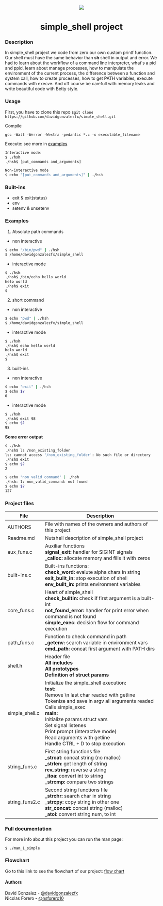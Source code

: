 <p align="center">
<img src="https://www.davidjohncoleman.com/wp-content/uploads/2017/06/HBTN-Borderless-CMYK-Logo-Vertical-Color-Black@1200ppi-300x236.png">
</p>

<h1 align="center"> simple_shell project </h1>

### Description
In simple_shell project we code from zero our own custom printf function. Our shell must have the same behavior than **sh** shell in output and error. We had to learn about the workflow of a command line interpreter, what's a pid and ppid, learn about manage processes, how to manipulate the environment of the current process, the difference between a function and system call, how to create processes, how to get PATH variables, execute commands with execve. And off course be carefull with memory leaks and write beautiful code with Betty style.

### Usage
First, you have to clone this repo ```$git clone https://github.com/davidgonzalezfx/simple_shell.git```

Compile

	gcc -Wall -Werror -Wextra -pedantic *.c -o executable_filename

Execute: see more in <a href="#examples">examples<a/>
``` bash
Interactive mode:
$ ./hsh
./hsh$ [put_commands and_arguments]

Non-interactive mode
$ echo "[put_commands and_arguments]" | ./hsh
```

### Built-ins
* exit & exit(status)
* env
* setenv & unsetenv

### Examples
<div id="examples"><div/>

1. Absolute path commands
- non interactive
```bash
$ echo "/bin/pwd" | ./hsh
$ /home/davidgonzalezfx/simple_shell
```
- interactive mode
``` bash
$ ./hsh
./hsh$ /bin/echo hello world
helo world
./hsh$ exit
$
```
2. short command
- non interactive
```bash
$ echo "pwd" | ./hsh
$ /home/davidgonzalezfx/simple_shell
```
- interactive mode
``` bash
$ ./hsh
./hsh$ echo hello world
helo world
./hsh$ exit
$
```
3. built-ins
- non interactive
```bash
$ echo "exit" | ./hsh
$ echo $?
0
```
- interactive mode
``` bash
$ ./hsh
./hsh$ exit 98
$ echo $?
98
```

**Some error output**
``` bash
$ ./hsh
./hsh$ ls /non_existing_folder
ls: cannot access '/non_existing_folder': No such file or directory
./hsh$ exit
$ echo $?
2
```
``` bash
$ echo "non_valid_command" | ./hsh
./hsh: 1: non_valid_command: not found
$ echo $?
127
```
	 

### Project files
| File        | Description |
| ----------- | ----------- |
| AUTHORS     | File with names of the owners and authors of this project |
| Readme.md   | Nutshell description of simple_shell project |
| aux_funs.c  | Auxiliar functions <br> **signal_exit:** handler for SIGINT signals <br> **_calloc:** allocate memory and fills it with zeros
| built-ins.c | Built-ins functions: <br> **check_word:** evalute alpha chars in string <br> **exit_built_in:** stop execution of shell <br> **env_built_in:** prints environment variables |
| core_funs.c | Heart of simple_shell <br> **check_builtin:** check if first argument is a built-int <br> **not_found_error:** handler for print error when command is not found <br> **simple_exec:** decision flow for command execution|
| path_funs.c | Function to check command in path <br> **_getenv:** search variable in environment vars <br> **cmd_path:** concat first argument with PATH dirs |
| shell.h     | Header file <br> **All includes** <br> **All prototypes** <br> **Definition of struct params** |
| simple_shell.c | Initialize the simple_shell execution: <br> **test:** <br> Remove \n last char readed with getline <br> Tokenize and save in argv all arguments readed <br> Calls simple_exec <br> **main:** <br> Initialize params struct vars <br> Set signal listenes <br> Print prompt (interactive mode) <br> Read arguments with getline <br> Handle CTRL + D to stop execution|
| string_funs.c  | First string functions file <br> **_strcat:** concat string (no malloc) <br> **_strlen:** get length of string <br> **rev_string:** reverse a string <br> **_itoa:** convert int to string <br> **_strcmp:** compare two strings |
| string_funs2.c  | Second string functions file <br> **_strchr:** search char in string <br> **_strcpy:** copy string in other one <br> **str_concat:** concat string (malloc) <br> **_atoi:** convert string num, to int|


### Full documentation
For more info about this project you can run the man page:

`$ ./man_1_simple`

### Flowchart
Go to this link to see the flowchart of our project: [flow chart](https://app.diagrams.net/?lightbox=1&highlight=0000ff&layers=1&nav=1&title=shell.drawio#R%3Cmxfile%20pages%3D%225%22%3E%3Cdiagram%20id%3D%22ZPFKSTzHN-5zQBHHbEto%22%20name%3D%22start%22%3E7Vxbc9o4FP41zLAPMJZ85RFIms02TTulnW32JSNAgFtjeW0RIL%2B%2Bki3jixwgxMRKprxgHUuydc75zk2Clj5cbq5CFCw%2BkSn2WlCbblr6RQtCALUe%2B%2BKUbUKxbJgQ5qE7FZ0ywsh9xIKoCerKneKo0JES4lE3KBInxPfxhBZoKAzJuthtRrziUwM0xxJhNEGeTP3XndJFQnWgndH%2Fxu58kT4ZWGLBS5R2FiuJFmhK1jmSftnShyEhNLlabobY48xL%2BXJ987gcOH3Anvxr%2BPHD4p%2F%2FUL%2BTTPbhOUN2SwixT0%2BeGn0En6Lrxy%2FBxffoOx197fz0%2FY6Q5QPyVoJfYq10mzIQTxk%2FRZOEdEHmxEfeZUYdhGTlTzF%2FjMZaWZ8bQgJGBIz4E1O6FcqBVpQw0oIuPXH3yPUJPkRkFU7wnkUJeVEUzjHd00%2FMxxeY0xXBvStMlpiGW9YhxB6i7kNRoZDQy%2FmuX8Z7diHY%2FwxRaJIoRt%2F6X7%2FJ8vA8hh3O9%2FXCpXgUoJgZawbfl3D1AYcUb%2FbyQdzVLdA1k0HrDFFAE7RFDk2mdSZmWe9Rb1PzeEhvTaX0FkiiuPZd6iKPc43Tw6gFLY8taDAO2dWcX6GHFhzyNTALz4haPFDTEqLH%2BZ%2FSgDzYw355CJMBWkb8Qu4edAsTJg25k4%2BWeNeJvZ850FrmRVVPvHHpfbLe3GvI%2FdgU8er5LKLf7febG0lTMz0EDaLaEJjapo5QkzGuWzLGQeof69csTWLVK4CaS%2FdH7vqOT8UMXtK62IiZ48Y2bfhsvT%2Fyjdwo3syGxa10XM0GxDzSgNhqGRCjSTFnor3L3Tkk5kyydwXBKiVmoFaAY8oBDnt9tl53zgTHLbMbUezjKn8xur66vmWxkNZhFLTkNjGmx8PZ6Hsup8ph30ZfKoexW%2FfXV7eKGmPTKBhj2KswxqndzRtj61y22JaEl4gtZnz7L4mNLFkK%2BGUQkgmOosOsHKPJr3nM%2FM8r6rk%2BPjOLTUdTjMXAatQOnuTunmcHZ8SnQ%2BKxiI%2BvTtfiDw%2Fo0Bh7g50CpF18wrWg9ij72DAbqBVnQxmCt58rNeaGs5MH2R6DKCNPGOMwY%2BiAo8OdIK8vbizd6TTRIhy5j2gcT8IFEhDXp%2FECzAEPX58WHacL3QLwkHHcq%2FYSdHc1IfFirXzZpQrSHaaOBtALsO6I5tEyErN%2F4RzIpgZm14G93McpPEUvzkdms4i7tpLEd298uhLocpWgCaOxH7BlnXhKd5oCNuwpBWxdzqDvLkd7kZ0TRd0gP01w%2B5X1xcjWusA2zSKwQT3ALk1qdS37tcAMZMGLekg5jk0pUYD8glZY%2F694%2BTmWVGeGlq7HXqjPyw1pvMvkphtcT0KXB9klatyTF1Ai5EedCIfuLK5V8BvxnFGsDnxGYASb3T0mT9oRqsdvenhGs7fZvfYlbDm9Vr%2BiOpJSGOOSRSXky88f2GztDpAjynBBluPVEZHk2YJyq1ghMWw5YuxVFUi0s0WMjhLeoG47fnR%2Bq1gdQ05wZyHG7aA7Xs1mFQqtQqYJ7GIaZBpNp0FQtorqhzh1Q8A%2BFgJqhTJQNkjvI5SBTwHrlCQFQKMUdrwwSTl%2FqAJl2%2FYePM2xMIOGUjADcinAjRBjXDuiU9dXMHYCvaKbsSrcjFPhZZyzhU49iYXrkLGmDZJ4OBfMmkM%2FH9ryu1XhaaPePGWr2bj3NiS%2BYn8q24qmDzEA2%2B4WE0rbquDdqx5q0HUljKySxZ20ZnPQVOtQKVMNZTszWpA1Z01IlkHFnlXxSARbLN8MadeQQpxHcqdvajVvrHSnCXydsuOiJCbrh1p1jU6HpRy1fOIkMQpiVKYT%2FTBE21w3kSUc%2FRzbcUoqlsxYb0VfNhAsvUG%2FKjXzbSVNKbxqSZq0ngYL0nlh%2Fff8OZMBJcm%2Bj2S4VrnaplXTFh3s6lVbdK8gaDnm%2FRO3lXzEwbjN0JWK23QZvOneTLKD4o%2Bj4A3vzMTBZeeJXRggqW%2FjBYTy5oudGqHGNl8MNc6gK4n6FMyHUa%2FWGRtDLqy9D5dt1HnIBprF0y8v3Yo%2Fv4c23%2BKekmpYTdN1VbAqV8velYfOzk5kv4Ep%2BWn13bTjNH1GwpDz6z%2FQL3nfw27aUQv68m5ksWpKcUTbwRuvl5qlclRPa7peasjb%2B5zTEptrO%2FyvmgiA1rgMzEbM1ym%2FllLS5NUfxFRXowxQ3OwwwHlq1uXnAKCX%2FgagNMDWtZcNSFdy1qp4Kqacpan4ES%2FrNEjCo7ds58v7YkA748YYa2b%2FWJFIK%2FvfD%2F3yNw%3D%3D%3C%2Fdiagram%3E%3Cdiagram%20id%3D%22wnPK8H0QMCBDu31KDfzO%22%20name%3D%22test%22%3E7Vxbc5s4FP4t%2B8A03Zl0QFz9GCdpdnayu%2Bmk6W72pSODbGgwYkEkdn79SiCuosFu7QCO82BLBwmsc%2FRJ5ztHRFLPl6urCIbuH9hBvgRkZyWpFxIACpAn9ItJ1pnEMEEmWESewxuVglvvGXGhzKWJ56C41pBg7BMvrAttHATIJjUZjCL8VG82x379qSFcIEFwa0NflP7tOcTNpBYwS%2FlvyFu4%2BZMVgw94CfPGfCSxCx38VBGpl5J6HmFMstJydY58prxcL8By1%2FKFLd%2F9%2FsU%2FsxY360%2Bzf0%2Bzm33cpksxhAgF5Idv%2FWUWXJF5OPn86fme2Kd362Vyc8pt%2BQj9hOuLj5WscwUih%2BqTV3FEXLzAAfQvS%2Bk0wkngIPYYmdbKNtcYh1SoUOE3RMiaTw6YEExFLln6%2FKoPZ8ifQvthkd7qHPs4opcCHLDbz3FAeFcF8HreRAKqnP5R%2BYZa4tqMcRLZ6AXVcKsTGC0QeaEdvx9TU2XGcRtcIbxEJFrTBhHyIfEe69MS8tm9KNqVFqQFbsQtDCoLBv2MYiIa1fcpAJl2n1yPoNsQprp4omtA3TTbKfURRQStXlQDv6oaygc967SuLxhPJUoVmTdxKwjVjT2pTjtioWOOd2JBHRQWFMGgHtUGHcZDIAHDpwOZziJaWrCS7UJaln%2BFyYp%2Bpc3lP%2B%2Bur4U5UFpY6YbPfuy1Bcx0rQ6yNpTlG1wVZYa8J6MYR5R1oKcTZfqgUKYKBq1CKCaR7UYns2Q%2BlwB9gPxO0s%2BDd%2B8PC1atm9erwso6wqoDLp2wMgcFq4lg0PvL21abXjOl1%2B0AfW8R0LJNNYioeqdsanuUFJ3xC0vPcTKTo9h7hrP0fkz3IaZ7ZDoWfSrpFz9ltRcnahNrBQPkP0aqkqw2DJ7KH4BmgDoOs9rGFuI3v8GZY5A3wfN5jIhgwuI3%2FIRLIvokR5xuidN8rR0IUPX2%2Fa%2B5vbl4OUviEWxtZn1rU1Vxa7NadjZrXzubavaBELTyyD%2BsO2WpWe2%2BcuVixe%2BcVtZ5JaDjrXRi1fvqtbJbWsv7vYxGFDhnLA5Wk3z0mBLT3j2h1RwnWk0BrTXGx7xT%2BjFq51TPHc8cwVrfzqkicoTjrtfARzeQwKCApIiRxjSuwoEkixGW8JSW4JKhJa3TAT8W7b9S59TH9okCrIwnWmOniMCooVBrQ6FpvCYKj6GXTnB1o3BYwRdF3M8OgyYWk3UnPNGSed8BM0OR8B%2FRuTU6rWGhEwg2%2FYXppXUjPBTCqGu6sNG9KmFUREYeIZJEzDkpptyAUqE6MBupUF03RV%2FhVXOhQO9j8RkO6e5robM2XOjAsFi1IqYfGkkggh9OmutemRSi8v8Sdo5mWquMnQJo9ei0YbZQAE0TYb03CqBqR1j3AGuwKcfPOeNAYA1Ejs%2F8l4OKb5tGz%2FHt3M9%2Fg45%2FNx60XeOhwev4pNAa%2BXxLblg7gzjvtXvyB8QA6WHQ%2BGJyvxUaD8RThPMIIcH3YZzvvRgjHRlRMfPD4L0RFVXt1aOp%2BDOld9Ph0Sg1f6Z0b0bl0RgbruDqsI5Ha2M4f1HJ%2BNo%2BjGPPlqpJ3%2F15UbszuzYsfgrE1MdBObETuW8nVsxDxN4y9NFXtEL2iUjkYxeGrBhG2EbxBiqfFWj5KyG%2BF6CBmEKrJ9snvZ8EVd8un%2Bg%2BYb0x8RjWYVB1DMmh4W5bG5tdHVb%2BSBW9lcaq2uQP7VwjpRpjjqQWJ3uHs8qKEe%2BCuw2QulGVCa%2Fb9f%2FC3bAXsSGdtty9P%2F2dQJjSCITpDQBlS6gQCKM6g%2BtKMx5Y%2Bv5zJo330mSt8fZyRwfL7GjfHEi9PS1kP3mnwR9NjJe35vr1KTsqp9PrPEGWkpHmWt6SQRv5Mi68jdi6Bu1oHafV8t38zMLlfzhQL%2F8H%3C%2Fdiagram%3E%3Cdiagram%20id%3D%22-orogJ3IejnkKjbWXvhb%22%20name%3D%22simple_exec%22%3E7V1bl5s2EP41Psd9sA9I4vZY727SnibZNmlPs33xYW3ZpsHIB%2FBe8usrAbIRkjFZm4up%2B5CCEDLM6Bu%2BmdFoB%2FBm%2FfI%2BdDerj2SO%2FQHQ5i8DeDsAQLeARf%2FHWl7TFsfU0oZl6M2zTvuGL953nDXybltvjiOhY0yIH3sbsXFGggDPYqHNDUPyLHZbEF%2F81Y27xFLDl5nry61%2Fe%2FN4lbba%2FLVY%2By%2FYW674L%2Bumk15Zu7xz9ibRyp2T51wTvBvAm5CQOD1av9xgnwmPywVs7cmzPrub3NjLz5%2F%2Bsv%2F5gB5H6WDvfuSW3SuEOIjfPHQQ3o8mLplugld0%2Byl2gP7rYoSMdOwn199mAsteNn7lEgzJNphjNoo2gJPnlRfjLxt3xq4%2B0zlD21bx2qdnOj3MhsNhjF8KCjjy9PpOpHQuYrLGcfhK7%2BOjaCjTSzYPDTt79Oe9VqGT%2Fdgqp1GgZR3dbCYtd4PvpUUPMoGphRff%2F%2FLiffu8%2BOOrNvv4p%2FPn%2B4c%2FPozgcdnhOZ2M2SkJ4xVZksD17%2FatE1G6%2Bz4fCNlkMv0Xx%2FFrhix3GxNR4r77iP2JO%2Fu2TIa6IT4J6aWABGx4HMx%2FZiiiLTPfjSJvlja%2B83w%2BwIIEcTa6DrJzPsoAQC35b6faanqkQiDbcIZLpJehKnbDJY5L%2BmXjMUnmJpQ8UULsu7H3JML%2B7DrXJJ1H3nrj4yl%2BwTNZ%2Fb5P7RyuCpuqspXgdRA2wDbHhoAbbpdzsNE5QvKwMcyaJFjB4lxRcwwNR1GD2kKN8jOjd0LnSpHUqxulNLSGVFH2kHkDFm8p72LKcOOEYVExD4Dp01eYPIb0aMmONiN65K6Z3UrOZ2vaSUtG0OjxdEPp0vAn%2Bb7bXz%2BzHis8%2B7bY30E2FE1eOKSievqphHHox01nPUD8AROLkGhgVRbW0WQLy4n02VWMJBVzBUmSppx2ww43IZnhKDou7cedybzfxr4X4I5oAVnGcS2AmrSgtnmt2Dj84sVfc8cPbChKAdKz25ds5OTklZ8E9H2%2F5k9yd7HT%2FW3JGb%2BvbntqVmWIsNVvmwy3h7svsiFUzoYPjIaIGnR9bxkw4kGFiCl8JgwEHnVof84urL35PJ0sOPK%2Bu4%2FJeEwfG%2BIFcfJ6xmRg3JZ5Y5m3nd082Pm4ed2VzOqDMBxpYwozXYAi95MqqyMb%2FXf2OvuhtbGOlOPyIchiEdF5UtTn7iFPULH1v%2BAvCrypxWG2iTfgSMq486mP1Q94WUfhBYF9Gp7OipeyiZTT0OPW8%2BOpFyjMIrtebNQlbYYrsn7cViAobRMR4IhxKmjJRMRW8BC7Ljaoy2EqzAh%2B10IVyLREwdlAZnCNRip0eR7LU5V5TcOic8TcGmolNGYm1DNe0yQNXMwUL2rKBPIUd0xZUU5tDo8clWvj%2B3ypMSVYNRQLLSUFaSuUgcBV7U2oHXUrBK%2FIWbVFAN%2BuufIJXZVRlhFFqNmmYKZHoOu8Ecp2XBl2vNQPJ3BEz9hp%2B8MJrsmYUywol9ZRCwpaS8eoH0cmtknI6uIN6G4%2Bn8OAAsQj%2B921mDwWcAVwzQDuFvNVxMA%2B3fcBv3w6n4UA6WbnGQ%2BfgDlFLkj4LUmkpqwneIw2fQga6Dp%2Feh410NomP3Lihi3iecLDhGTesN9kcZzkCAdPXkiCC89V65oJBSVYUJEmtRThSVSbFuTcyrPrxcMdANJ%2FWcJymqpHscig6CUkvdMR%2BYqDZ9bGgnXbaCgOdtEKBcgWUaXLyyKVCq1t9QG8Los8KSpjVaQk0O4UJYEH0uAXz0l28%2Fn%2F4lPAa1CgGQA73QKwHBTohU8BzxkTuASfAsqMqqc%2BRTER2Xo8FcrhmL67FAiKbp2uGW27FFCOjlxdisoK3XkQHFSwbY8CydTySkiqExKevj2e54WdIiSoG6su%2B692s1tqlytUAhJPk7KUKaayDocXbmGBJS4R1DXFGsHaihVKoa8U%2Bt0BofemeKQYmu6CQmQOczV%2BP2D8qtaOoG5F0ZDshC9CjKUFptSd6JsR1NvHnMJ76%2BJKaUVR904oTSyWVu8k0Ql7pQTz2%2BzK4dLdCiUyoCEjoi4ikQO4LYXiD8zsEwpkUCkytDHQxCV22dmJtWcja2yqhq2%2F9MxqA0W8iHRfOPqQu3KsiHRfN%2FqQv1Z%2FEWlVxB6uWWoLsfKHpz8lbUcr2nQHnFghWj8Mjy9MTuO6hQC7svaH3V5sH8tkrp4g%2FPl3ZioWvO3iug0UvKk%2Ff73bbeQwxahSrdvUdiNlT5nfi8InEWZ7fyR7gkwXzToy55%2F%2FyADi%2FOfneSoOFVS8vp0nZGt1Bj%2Fm%2FJIzTa0gOSRLrlEnRnfapFsXtmdHyd4AVcyS3aZZUlQaPeCoH4QrncSlq5BMrUt7CKg%2FHKri6%2F59xSvjJS1tae0zLufi%2BuOhgAO%2BX37ZnvChOjGo0MCGNTJ4ONuSydalOhrIadnR4O91ZQtvtn52VevXqhOjy%2FEZlRcjLSEaKxYN6czaFHuyXOsGh2svijwSRMPNpftEyCpkKAxFtU%2BzXhEPMl3R%2BuaIQ%2BXsB2iVq8jcvoivzqxlqMGpRqJTrQSeUVNatWQ2dD8cYRtFySkCOY2GI3g5bMMmq6vmx5DNT8m%2BXa2FFmSy0JvQAjgQtMl7SuKS%2FFHnfSWO%2BmuKtXZgwlZZvCHnhfoTwzCOli4hXSz9BqcBkw8MxEHtMWxsW17F7kVlGzEe2o9xTIe4%2F8wcNPqAFxwdERe%2BNLkpo%2Fo7aLRpV%2Fvgb0HFCn51xwOrohoiPHKwsT92FR4Iu%2BcZjyaGOk40rPXbTV5hcWU8tSMTtcp4FBuk9sYVQeWfwyTLaYm%2BSOddESgzVHfGwlHDr9P73xQx4UshJ8WgVPvkBFzJyYl%2F7Kpq4ho2VVCj%2FnU5cd0bEwgPhNlzJhA4on%2FW%2FXAMaifm2SdygqqSkwNLsxtCplwxxLYpSTZRKPuDCj3O3dgFT8JUbb3QaO6Gl6FeEhq75cSjqknTdtGo%2BBMaFRYl9AZ5ZiE4aqnqKZtFnqISeGced7sJKXRCJRPXx2IYWKNMUTXqQ9ctkbgYhi0rRFcoBNSmEJlJdjONDYprb2zVjkxnSmTT05CQOM8B6ZuuPpI549J3%2FwE%3D%3C%2Fdiagram%3E%3Cdiagram%20id%3D%22beHCSEKuuDDrRnGYzYcp%22%20name%3D%22cmd_path%22%3E7Vptc5s4EP41zKQ3kw4vBuyPtpM0d%2BPedcbtnHNfMjLIhlYgTgi%2F5NefBOJVNDiX2CYd%2B4vRIi1on91Hq0WKMQ12nwiIvM%2FYhUjRVXenGDeKrmu6OmJ%2FXLLPJJatZ4I18V3RqRTM%2FScohKqQJr4L41pHijGiflQXOjgMoUNrMkAI3ta7rTCqPzUCaygJ5g5AsvRv36VeJh3qdim%2Fh%2F7ay5%2BsWWLCAcg7i5nEHnDxtiIybhVjSjCm2VWwm0LEjZfb5dv2%2Fu6ftTdNRgv6dPd9Np7NNteZsruXDCmmQGBI%2F7fqP%2BaLxdh0kTUdfE0%2Be8Fye%2FP7tZGp3gCUCHuJudJ9bkDoMnuKJibUw2scAnRbSicEJ6EL%2BWNU1ir7zDCOmFBjwu%2BQ0r1wDpBQzEQeDZC4i8ASoglwfqxTVVOMMGG3Qhxy9TB0x9wRmMRBII59JxPe%2BShXsMIhFdo1XbRzLYpuqOmPyQ80pDB4jBPiwGesJxyDArKG9Jl%2BQh%2B3ZMUpBUyfIA4gJXvWgUAEqL%2Bpey4QAbAu%2BpUgswuB8wswVyXMncB9jLi7S9gjxOKUg7D1fArnEUjtsWVUUUfwZYbdQELh7llTiLuGpX00s0H7Oq9sy2DWVNHFqwSyaR3JfINLyLwiZPIloCtk9F6FjHXB%2FASYm73CXJMwdzxAmOS3iDOlmsrURzYlGG6uFN36N%2BGZwOTL%2BOv9B9ZEvLFkA6w1v8oHuz6Ji9ExJRT%2FuEoVTrm00KIY47LxQfK20pe0bnI%2BDuwvIHHdqlO43sLhtiVzuKUeCVtdwjbHUTY1S%2FsifhkR7MA47jb3sojQvxKK%2FBD2BAZzqHbDkMtOAoOmSdY%2BAY3CnU8XYji%2FfuDXLMvIWje7yq2bfd4I2XwXuQLeqIzizXJY2srHvVfKNg%2BkbLtflH3JzU4Bumb0CnVTAj1bY5tLpoeDZXIAf5%2Bbpw17UONp3ZR5ethC08Oj0fRZoqig6YKaHyp3Omi6wswPNWL%2BtWjaPjBih70KWFsK2BWBkGfB7zzR1ex6hlVkTmfLsIaSqQmkCQmZ7M9vs5kc1%2Bcu%2BGi23Sj4GC30d9qKj3bZ%2Fr9q%2B28cmlf0rAAgF8fZfj1xaIo84H8rDsTP9%2FpO4BZb%2FQAghJ0rTdUHLdUBWfLInuVE%2B6tUB68N8KSmra5QeQYb8ujg0AG0HFYpKTBrVEsKL9XE4Nso5kRVzJt3ztOGNmqQzEBtIZnhSCYZbXC0msR5s6zLZriTl7oJrF95li4T2MPtvNXLZhyaumcA5K9DDgYzImQWnvD48h2AxuJG4Ltu5oQw9p%2FAMtXHzR9hP6TpZMwJI4tXAfdsqEgRX3xGFm%2BjVL%2FUtjHBtfpRtw29xgVC08EYCeVf%2BKwrXfBqFTNvaYJYvMMrcJV3vJd85AjhrA96Fc5aG%2BzNRZwnJnzJbssx%2BJCmUJU8593WScyhKa3hp62T2GddwS91ks6FuXsFH%2FUr5OX9%2By9aKjFHcvCe%2BGPUSLJ1UStJ90D9L5VYo3OXSvIvveehQE05fBNzMJWVEsFj6vl47O0zkkbyKlxroDU%2BQeiNqMuIVIwqfYbZDOwr3cRO4KfPsdU6C9hm4wxjR%2F%2F8vUqXzd7gbdNt%2Bati2yGOrJ76%2FCmOZvaVknmWrb1nMjcG9QMedtvJAuNtDniwZnnkNoO4PLhs3P4H%3C%2Fdiagram%3E%3Cdiagram%20id%3D%22-mKRq0l2F6xpoRqSxReI%22%20name%3D%22built-ins%22%3E7Vpdc6IwFP01zuw%2B2IEgqI9qbbsz3e5OfdjtkxMlQtaQMCH40V%2B%2FAYKIca22VWlXXwyHEMw599xcgjWrFyxuOQz978xFpAYMd1GzrmsAmMBoy68EWWaI0wQZ4HHsqk4FMMDPSIGGQmPsoqjUUTBGBA7L4JhRisaihEHO2bzcbcJI%2Ba4h9JAGDMaQ6Ogv7Ao%2FQ1ugWeB3CHt%2BfmfTURMOYN5ZzSTyocvma5DVr1k9zpjIWsGih0hCXs5LBzzNn6fRNHIeHr37Bf7dfBjUs8FuDrlkNQWOqHj10M931s23uG8%2F1If%2BzBg2po9Gp660nEESK77UXMUyJxC5kk91yLjwmccoJP0C7XIWUxcltzHkUdHnnrFQgqYE%2FyAhlio4YCyYhHwREHWWwBEiXTieeulQPUYYl6coo8nwiLqdJBBKyA0mRN1wwqhQQ5tAHedD1IBlpB%2BJ78miYjtiMR%2BjHdSpqBCQe0js6KfGS2hci0il0S1iARJ8KTtwRKDAs3LYQhX93qpfobBsKJEPENzQBB%2FFmIg6ppGuPCHSpQnhcx8LNAhhSshcJoqyfocxO0NcoMVOLtRZYDSyS5blnDIvjGwadob5aya2nSOx1%2FhYdhkTGEV4XHKMeT7H5On%2FJcdYlXKM2dREf%2BoPtup%2BnwhT1goS7NFECkkhkvx2k%2BjHcnnqqBMBdt0sLFCEn%2BEoHS8hP2SYinQydrdmX79Jtp3BvGnH1Vqsfkxpudtm07pxBVrZlXtLogb7mUxyrQubTCIZG5uare75ehlbF%2BuewLrNallXF71P5IL28b2bT%2BxdvOuYpVU2F7u6XjY1WWvAIZKv7ojLlpe0wrpswSCpVNJjGbkzqYaRyKF1TgfZBNECCy1UuM%2BCURy9XBMdx6gH1E6mc2WXqyegl08tQ6%2Becuz97agXn5ccvH8Obu6Zg9uVysFAN%2BvnKJ9W0fwuOdh0qp91nYt9T2Bf066Uf%2FWnn6OstXT2mZZa4Jx5qb1Y9S1Wtfa0arWcammacyRiTrdXtsN032%2BI6Zevemice%2BPPssFm8WoBzVGn3fuzNXpfojHyYZg0Q87GKNojkY1WVvkRC4IpqkiCsw1dji1bsWBLhnOO9jABLinuDSmuvW81Uq3XF%2BZlB%2F4kqldrC76tp14625V5C4HN6pePVsPeLB%2BbZ8%2Bu%2BlP7f7zaVUCPfxd3hqlJUYH6zSoRaLXP%2FebW1Mu3FYFG9QjcfPN9TALlYfEnlmyzqPgrkNX%2FCw%3D%3D%3C%2Fdiagram%3E%3C%2Fmxfile%3E)

#### Authors
David Gonzalez - [@davidgonzalezfx](https://github.com/davidgonzalezfx)<br>
Nicolas Forero - [@nsforero10](https://github.com/nsforero10)<br>

